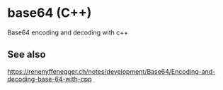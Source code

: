 # base64 (C++)

Base64 encoding and decoding with c++

## See also

https://renenyffenegger.ch/notes/development/Base64/Encoding-and-decoding-base-64-with-cpp
